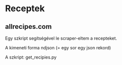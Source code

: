 # Receptek

## allrecipes.com
Egy szkript segítségével le scraper-eltem a recepteket.

A kimeneti forma ndjson (= egy sor egy json rekord)

A szkript: get_recipies.py




